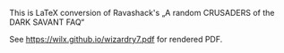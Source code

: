 This is LaTeX conversion of Ravashack's „A random CRUSADERS of the DARK SAVANT FAQ“

See https://wilx.github.io/wizardry7.pdf for rendered PDF.
